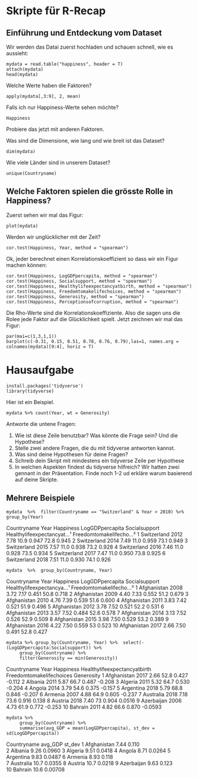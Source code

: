 # Skripte für R-Recap

## Einführung und Entdeckung vom Dataset

Wir werden das Datai zuerst hochladen und schauen schnell, wie es aussieht: 
```
mydata = read.table("happiness", header = T)
attach(mydata)
head(mydata)
```
Welche Werte haben die Faktoren?
```
apply(mydata[,3:9], 2, mean)
```
Falls ich nur Happiness-Werte sehen möchte?
```
Happiness
```
Probiere das jetzt mit anderen Faktoren.


Was sind die Dimensione, wie lang und wie breit ist das Dataset?
```
dim(mydata)
```
Wie viele Länder sind in unserem Dataset?

```
unique(Countryname)
```

## Welche Faktoren spielen die grösste Rolle in Happiness?

Zuerst sehen wir mal das Figur:
```
plot(mydata)
```
Werden wir unglücklicher mit der Zeit?
```
cor.test(Happiness, Year, method = "spearman")
```
Ok, jeder berechnet einen Korrelationskoeffizient so dass wir ein Figur machen können:
```
cor.test(Happiness, LogGDPpercapita, method = "spearman")
cor.test(Happiness, Socialsupport, method = "spearman")
cor.test(Happiness, Healthylifeexpectancyatbirth, method = "spearman")
cor.test(Happiness, Freedomtomakelifechoices, method = "spearman")
cor.test(Happiness, Generosity, method = "spearman")
cor.test(Happiness, Perceptionsofcorruption, method = "spearman")
```
Die Rho-Werte sind die Korrelationskoeffiziente. Also die sagen uns die Rolee jede Faktor auf die Glücklichkeit spielt. Jetzt zeichnen wir mal das Figur:
```
par(mai=c(1,3,1,1))
barplot(c(-0.31, 0.15, 0.51, 0.78, 0.76, 0.79),las=1, names.arg = colnames(mydata)[9:4], horiz = T)
```

# Hausaufgabe
```
install.packages('tidyverse')
library(tidyverse)
```

Hier ist ein Beispiel. 
```
mydata %>% count(Year, wt = Generosity)
```
Antworte die untene Fragen:
1) Wie ist diese Zeile benutzbar? Was könnte die Frage sein? Und die Hypothese?
2) Stelle zwei andere Fragen, die du mit tidyverse antworten kannst.
3) Was sind deine Hypothesen für deine Fragen?
4) Schreib dein Skript mit mindestens ein tidyverse Zeile per Hypothese
5) In welchen Aspekten findest du tidyverse hilfreich? Wir hatten zwei gennant in der Präsentation. Finde noch 1-2 ud erkläre warum basierend auf deine Skripte.



## Mehrere Beispiele
```
mydata  %>%  filter(Countryname == "Switzerland" & Year > 2010) %>% group_by(Year)
```

  Countryname  Year Happiness LogGDPpercapita Socialsupport Healthylifeexpectancyat…¹ Freedomtomakelifecho…²
  <chr>       <int>     <dbl>           <dbl>         <dbl>                     <dbl>                  <dbl>
1 Switzerland  2012      7.78            10.9         0.947                      72.8                  0.945
2 Switzerland  2014      7.49            11.0         0.959                      73.1                  0.949
3 Switzerland  2015      7.57            11.0         0.938                      73.2                  0.928
4 Switzerland  2016      7.46            11.0         0.928                      73.5                  0.934
5 Switzerland  2017      7.47            11.0         0.950                      73.8                  0.925
6 Switzerland  2018      7.51            11.0         0.930                      74.1                  0.926

```
mydata  %>%  group_by(Countryname, Year)
```

   Countryname  Year Happiness LogGDPpercapita Socialsupport Healthylifeexpectancya…¹ Freedomtomakelifecho…²
   <chr>       <int>     <dbl>           <dbl>         <dbl>                    <dbl>                  <dbl>
 1 Afghanistan  2008      3.72            7.17         0.451                     50.8                  0.718
 2 Afghanistan  2009      4.40            7.33         0.552                     51.2                  0.679
 3 Afghanistan  2010      4.76            7.39         0.539                     51.6                  0.600
 4 Afghanistan  2011      3.83            7.42         0.521                     51.9                  0.496
 5 Afghanistan  2012      3.78            7.52         0.521                     52.2                  0.531
 6 Afghanistan  2013      3.57            7.52         0.484                     52.6                  0.578
 7 Afghanistan  2014      3.13            7.52         0.526                     52.9                  0.509
 8 Afghanistan  2015      3.98            7.50         0.529                     53.2                  0.389
 9 Afghanistan  2016      4.22            7.50         0.559                     53                    0.523
10 Afghanistan  2017      2.66            7.50         0.491                     52.8                  0.427

```
mydata %>% group_by(Countryname, Year) %>%  select(-(LogGDPpercapita:Socialsupport)) %>% 
     group_by(Countryname) %>% 
     filter(Generosity == min(Generosity))
```

   Countryname  Year Happiness Healthylifeexpectancyatbirth Freedomtomakelifechoices Generosity
   <chr>       <int>     <dbl>                        <dbl>                    <dbl>      <dbl>
 1 Afghanistan  2017      2.66                         52.8                    0.427    -0.112 
 2 Albania      2011      5.87                         66.7                    0.487    -0.208 
 3 Algeria      2011      5.32                         64.7                    0.530    -0.204 
 4 Angola       2014      3.79                         54.6                    0.375    -0.157 
 5 Argentina    2018      5.79                         68.8                    0.846    -0.207 
 6 Armenia      2007      4.88                         64.9                    0.605    -0.237 
 7 Australia    2018      7.18                         73.6                    0.916     0.138 
 8 Austria      2018      7.40                         73                      0.904     0.0516
 9 Azerbaijan   2006      4.73                         61.9                    0.772    -0.253 
10 Bahrain      2011      4.82                         66.6                    0.870    -0.0593

```
mydata %>% 
     group_by(Countryname) %>% 
     summarise(avg_GDP = mean(LogGDPpercapita), st_dev = sd(LogGDPpercapita))
```

   Countryname avg_GDP  st_dev
   <chr>         <dbl>   <dbl>
 1 Afghanistan    7.44 0.110  
 2 Albania        9.26 0.0960 
 3 Algeria        9.51 0.0418 
 4 Angola         8.71 0.0264 
 5 Argentina      9.83 0.0487 
 6 Armenia        8.93 0.118  
 7 Australia     10.7  0.0355 
 8 Austria       10.7  0.0218 
 9 Azerbaijan     9.63 0.123  
10 Bahrain       10.6  0.00708

